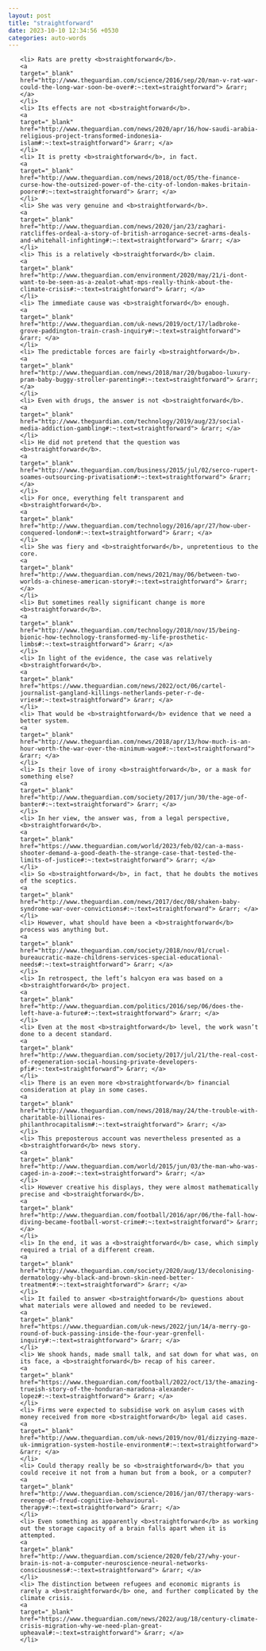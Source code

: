 ```yaml
---
layout: post
title: "straightforward"
date: 2023-10-10 12:34:56 +0530
categories: auto-words
---
```

<ol>

    <li> Rats are pretty <b>straightforward</b>.
    <a 
    target="_blank" 
    href="http://www.theguardian.com/science/2016/sep/20/man-v-rat-war-could-the-long-war-soon-be-over#:~:text=straightforward"> &rarr; </a>
    </li>
    <li> Its effects are not <b>straightforward</b>.
    <a 
    target="_blank" 
    href="http://www.theguardian.com/news/2020/apr/16/how-saudi-arabia-religious-project-transformed-indonesia-islam#:~:text=straightforward"> &rarr; </a>
    </li>
    <li> It is pretty <b>straightforward</b>, in fact.
    <a 
    target="_blank" 
    href="http://www.theguardian.com/news/2018/oct/05/the-finance-curse-how-the-outsized-power-of-the-city-of-london-makes-britain-poorer#:~:text=straightforward"> &rarr; </a>
    </li>
    <li> She was very genuine and <b>straightforward</b>.
    <a 
    target="_blank" 
    href="http://www.theguardian.com/news/2020/jan/23/zaghari-ratcliffes-ordeal-a-story-of-british-arrogance-secret-arms-deals-and-whitehall-infighting#:~:text=straightforward"> &rarr; </a>
    </li>
    <li> This is a relatively <b>straightforward</b> claim.
    <a 
    target="_blank" 
    href="http://www.theguardian.com/environment/2020/may/21/i-dont-want-to-be-seen-as-a-zealot-what-mps-really-think-about-the-climate-crisis#:~:text=straightforward"> &rarr; </a>
    </li>
    <li> The immediate cause was <b>straightforward</b> enough.
    <a 
    target="_blank" 
    href="http://www.theguardian.com/uk-news/2019/oct/17/ladbroke-grove-paddington-train-crash-inquiry#:~:text=straightforward"> &rarr; </a>
    </li>
    <li> The predictable forces are fairly <b>straightforward</b>.
    <a 
    target="_blank" 
    href="http://www.theguardian.com/news/2018/mar/20/bugaboo-luxury-pram-baby-buggy-stroller-parenting#:~:text=straightforward"> &rarr; </a>
    </li>
    <li> Even with drugs, the answer is not <b>straightforward</b>.
    <a 
    target="_blank" 
    href="http://www.theguardian.com/technology/2019/aug/23/social-media-addiction-gambling#:~:text=straightforward"> &rarr; </a>
    </li>
    <li> He did not pretend that the question was <b>straightforward</b>.
    <a 
    target="_blank" 
    href="http://www.theguardian.com/business/2015/jul/02/serco-rupert-soames-outsourcing-privatisation#:~:text=straightforward"> &rarr; </a>
    </li>
    <li> For once, everything felt transparent and <b>straightforward</b>.
    <a 
    target="_blank" 
    href="http://www.theguardian.com/technology/2016/apr/27/how-uber-conquered-london#:~:text=straightforward"> &rarr; </a>
    </li>
    <li> She was fiery and <b>straightforward</b>, unpretentious to the core.
    <a 
    target="_blank" 
    href="http://www.theguardian.com/news/2021/may/06/between-two-worlds-a-chinese-american-story#:~:text=straightforward"> &rarr; </a>
    </li>
    <li> But sometimes really significant change is more <b>straightforward</b>.
    <a 
    target="_blank" 
    href="http://www.theguardian.com/technology/2018/nov/15/being-bionic-how-technology-transformed-my-life-prosthetic-limbs#:~:text=straightforward"> &rarr; </a>
    </li>
    <li> In light of the evidence, the case was relatively <b>straightforward</b>.
    <a 
    target="_blank" 
    href="https://www.theguardian.com/news/2022/oct/06/cartel-journalist-gangland-killings-netherlands-peter-r-de-vries#:~:text=straightforward"> &rarr; </a>
    </li>
    <li> That would be <b>straightforward</b> evidence that we need a better system.
    <a 
    target="_blank" 
    href="http://www.theguardian.com/news/2018/apr/13/how-much-is-an-hour-worth-the-war-over-the-minimum-wage#:~:text=straightforward"> &rarr; </a>
    </li>
    <li> Is their love of irony <b>straightforward</b>, or a mask for something else?
    <a 
    target="_blank" 
    href="http://www.theguardian.com/society/2017/jun/30/the-age-of-banter#:~:text=straightforward"> &rarr; </a>
    </li>
    <li> In her view, the answer was, from a legal perspective, <b>straightforward</b>.
    <a 
    target="_blank" 
    href="https://www.theguardian.com/world/2023/feb/02/can-a-mass-shooter-demand-a-good-death-the-strange-case-that-tested-the-limits-of-justice#:~:text=straightforward"> &rarr; </a>
    </li>
    <li> So <b>straightforward</b>, in fact, that he doubts the motives of the sceptics.
    <a 
    target="_blank" 
    href="http://www.theguardian.com/news/2017/dec/08/shaken-baby-syndrome-war-over-convictions#:~:text=straightforward"> &rarr; </a>
    </li>
    <li> However, what should have been a <b>straightforward</b> process was anything but.
    <a 
    target="_blank" 
    href="http://www.theguardian.com/society/2018/nov/01/cruel-bureaucratic-maze-childrens-services-special-educational-needs#:~:text=straightforward"> &rarr; </a>
    </li>
    <li> In retrospect, the left’s halcyon era was based on a <b>straightforward</b> project.
    <a 
    target="_blank" 
    href="http://www.theguardian.com/politics/2016/sep/06/does-the-left-have-a-future#:~:text=straightforward"> &rarr; </a>
    </li>
    <li> Even at the most <b>straightforward</b> level, the work wasn’t done to a decent standard.
    <a 
    target="_blank" 
    href="http://www.theguardian.com/society/2017/jul/21/the-real-cost-of-regeneration-social-housing-private-developers-pfi#:~:text=straightforward"> &rarr; </a>
    </li>
    <li> There is an even more <b>straightforward</b> financial consideration at play in some cases.
    <a 
    target="_blank" 
    href="http://www.theguardian.com/news/2018/may/24/the-trouble-with-charitable-billionaires-philanthrocapitalism#:~:text=straightforward"> &rarr; </a>
    </li>
    <li> This preposterous account was nevertheless presented as a <b>straightforward</b> news story.
    <a 
    target="_blank" 
    href="http://www.theguardian.com/world/2015/jun/03/the-man-who-was-caged-in-a-zoo#:~:text=straightforward"> &rarr; </a>
    </li>
    <li> However creative his displays, they were almost mathematically precise and <b>straightforward</b>.
    <a 
    target="_blank" 
    href="http://www.theguardian.com/football/2016/apr/06/the-fall-how-diving-became-football-worst-crime#:~:text=straightforward"> &rarr; </a>
    </li>
    <li> In the end, it was a <b>straightforward</b> case, which simply required a trial of a different cream.
    <a 
    target="_blank" 
    href="http://www.theguardian.com/society/2020/aug/13/decolonising-dermatology-why-black-and-brown-skin-need-better-treatment#:~:text=straightforward"> &rarr; </a>
    </li>
    <li> It failed to answer <b>straightforward</b> questions about what materials were allowed and needed to be reviewed.
    <a 
    target="_blank" 
    href="https://www.theguardian.com/uk-news/2022/jun/14/a-merry-go-round-of-buck-passing-inside-the-four-year-grenfell-inquiry#:~:text=straightforward"> &rarr; </a>
    </li>
    <li> We shook hands, made small talk, and sat down for what was, on its face, a <b>straightforward</b> recap of his career.
    <a 
    target="_blank" 
    href="https://www.theguardian.com/football/2022/oct/13/the-amazing-trueish-story-of-the-honduran-maradona-alexander-lopez#:~:text=straightforward"> &rarr; </a>
    </li>
    <li> Firms were expected to subsidise work on asylum cases with money received from more <b>straightforward</b> legal aid cases.
    <a 
    target="_blank" 
    href="http://www.theguardian.com/uk-news/2019/nov/01/dizzying-maze-uk-immigration-system-hostile-environment#:~:text=straightforward"> &rarr; </a>
    </li>
    <li> Could therapy really be so <b>straightforward</b> that you could receive it not from a human but from a book, or a computer?
    <a 
    target="_blank" 
    href="http://www.theguardian.com/science/2016/jan/07/therapy-wars-revenge-of-freud-cognitive-behavioural-therapy#:~:text=straightforward"> &rarr; </a>
    </li>
    <li> Even something as apparently <b>straightforward</b> as working out the storage capacity of a brain falls apart when it is attempted.
    <a 
    target="_blank" 
    href="http://www.theguardian.com/science/2020/feb/27/why-your-brain-is-not-a-computer-neuroscience-neural-networks-consciousness#:~:text=straightforward"> &rarr; </a>
    </li>
    <li> The distinction between refugees and economic migrants is rarely a <b>straightforward</b> one, and further complicated by the climate crisis.
    <a 
    target="_blank" 
    href="https://www.theguardian.com/news/2022/aug/18/century-climate-crisis-migration-why-we-need-plan-great-upheaval#:~:text=straightforward"> &rarr; </a>
    </li>